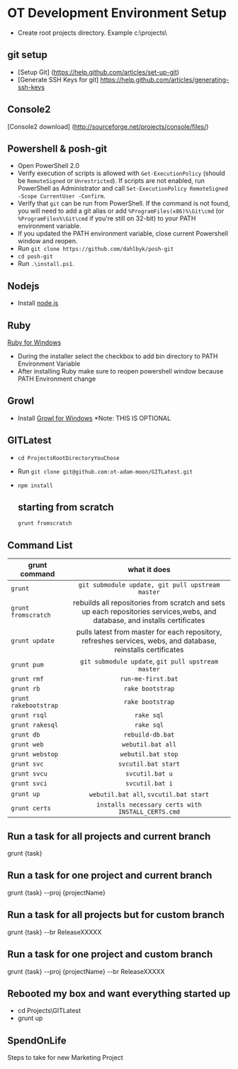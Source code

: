 OT Development Environment Setup
============================

* Create root projects directory. Example c:\projects\

git setup
------------
* [Setup Git] (https://help.github.com/articles/set-up-git)
* [Generate SSH Keys for git] https://help.github.com/articles/generating-ssh-keys

Console2
--------

[Console2 download] (http://sourceforge.net/projects/console/files/)

Powershell & posh-git
-----------------------------
* Open PowerShell 2.0
* Verify execution of scripts is allowed with `Get-ExecutionPolicy` (should be `RemoteSigned` or `Unrestricted`). If scripts are not enabled, run PowerShell as Administrator and call `Set-ExecutionPolicy RemoteSigned -Scope CurrentUser -Confirm`.
* Verify that `git` can be run from PowerShell.
   If the command is not found, you will need to add a git alias or add `%ProgramFiles(x86)%\Git\cmd`
   (or `%ProgramFiles%\Git\cmd` if you're still on 32-bit) to your PATH environment variable.
* If you updated the PATH environment variable, close current Powershell window and reopen.
* Run `git clone https://github.com/dahlbyk/posh-git`
* `cd posh-git`
* Run `.\install.ps1`.

Nodejs
----------
* Install [node.js](http://nodejs.org/)

Ruby
----
[Ruby for Windows](http://rubyinstaller.org/)

* During the installer select the checkbox to add bin directory to PATH Environment Variable
* After installing Ruby make sure to reopen powershell window because PATH Environment change

Growl
--------
* Install [Growl for Windows](http://www.growlforwindows.com/gfw/) *Note: THIS IS OPTIONAL

GITLatest
-------------
* `cd ProjectsRootDirectoryYouChose`
* Run `git clone git@github.com:ot-adam-moon/GITLatest.git`
* `npm install`


   starting from scratch
   ---------------------
   
   `grunt fromscratch`
   
   
Command List
------------

| grunt command | what it does  |
| ------------- |:-------------:|
| `grunt` | `git submodule update, git pull upstream master` |
| `grunt fromscratch` | rebuilds all repositories from scratch and sets up each repositories services,webs, and database, and installs certificates |
| `grunt update` | pulls latest from master for each repository, refreshes services, webs, and database, reinstalls certificates |
| `grunt pum` | `git submodule update`, `git pull upstream master` |
| `grunt rmf` | `run-me-first.bat` |
| `grunt rb` | `rake bootstrap` |
| `grunt rakebootstrap` | `rake bootstrap` |
| `grunt rsql` | `rake sql` |
| `grunt rakesql` | `rake sql` |
| `grunt db` | `rebuild-db.bat` |
| `grunt web` | `webutil.bat all` |
| `grunt webstop` | `webutil.bat stop` |
| `grunt svc` | `svcutil.bat start` |
| `grunt svcu` | `svcutil.bat u` |
| `grunt svci` | `svcutil.bat i` |
| `grunt up` | `webutil.bat all`, `svcutil.bat start` |
| `grunt certs` | `installs necessary certs with INSTALL_CERTS.cmd` |


Run a task for all projects and current branch
----------------------------------------------

 grunt {task}

Run a task for one project and current branch
---------------------------------------------

 grunt {task} --proj {projectName}

Run a task for all projects but for custom branch
-------------------------------------------------

 grunt {task} --br ReleaseXXXXX

Run a task for one project and custom branch
--------------------------------------------

 grunt {task} --proj {projectName} --br ReleaseXXXXX


Rebooted my box and want everything started up
----------------------------------------------
* cd Projects\GITLatest
* grunt up


SpendOnLife
-----------

Steps to take for new Marketing Project



 



